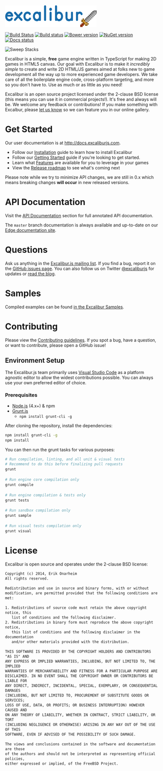 ![Logo](/assets/logo.png?raw=true)

[![Build Status](https://travis-ci.org/excaliburjs/Excalibur.png?branch=master)](https://travis-ci.org/excaliburjs/Excalibur)
[![Build status](https://ci.appveyor.com/api/projects/status/9i7s7dokx0uygu34?svg=true)](https://ci.appveyor.com/project/eonarheim/excalibur)
[![Bower version](https://badge.fury.io/bo/excalibur.png)](http://badge.fury.io/bo/excalibur)
[![NuGet version](https://badge.fury.io/nu/Excalibur.png)](http://badge.fury.io/nu/Excalibur)
[![Docs status](https://readthedocs.org/projects/excaliburjs/badge/?version=latest)](http://excaliburjs.readthedocs.org/en/latest/?badge=latest)

![Sweep Stacks](http://excaliburjs.com/assets/images/homepage-xp.png)

Excalibur is a simple, **free** game engine written in TypeScript for making 2D games in HTML5 canvas. Our goal with Excalibur is to make it *incredibly simple* to create and write 2D HTML/JS games aimed at folks new to game development all the way up to more experienced game developers. We take care of all the boilerplate engine code, cross-platform targeting, and more so you don't have to. Use as much or as little as you need!

Excalibur is an open source project licensed under the 2-clause BSD license (this means you can use it in commercial projects!). It's free and always will be. We welcome any feedback or contributions! If you make something with Excalbur, please [let us know](https://groups.google.com/forum/#!forum/excaliburjs) so we can feature you in our online gallery.

# Get Started

Our user documentation is at http://docs.excaliburjs.com.

- Follow our [Installation](http://docs.excaliburjs.com/en/latest/installation.html) guide to learn how to install Excalibur
- Follow our [Getting Started](http://docs.excaliburjs.com/en/latest/quickstart.html) guide if you're looking to get started.
- Learn what [Features](http://docs.excaliburjs.com/en/latest/features.html) are available for you to leverage in your games
- View the [Release roadmap](https://github.com/excaliburjs/Excalibur/milestones) to see what's coming next

Please note while we try to minimize API changes, we are still in 0.x which means breaking changes **will occur** in new
released versions.

# API Documentation

Visit the [API Documentation](http://docs.excaliburjs.com/en/latest/index.html#api-documentation) section for full annotated API documentation.

The `master` branch documentation is always available and up-to-date on our [Edge documentation site](http://excaliburjs.com/docs/api/edge).

# Questions

Ask us anything in the [Excalibur.js mailing list](https://groups.google.com/forum/#!forum/excaliburjs). 
If you find a bug, report it on the [GitHub issues page](https://github.com/excaliburjs/Excalibur/issues).
You can also follow us on Twitter [@excaliburjs](http://twitter.com/excaliburjs) for updates or [read the blog](http://blog.excaliburjs.com).

# Samples

Compiled examples can be found [in the Excalibur Samples](http://excaliburjs.com/samples/).

# Contributing

Please view the [Contributing guidelines](.github/CONTRIBUTING.md). If you spot a bug, have a question, or want to contribute, please open a GitHub issue!

## Environment Setup

The Excalibur.js team primarily uses [Visual Studio Code](http://code.visualstudio.com) as a platform agnostic editor to
allow the widest contributions possible. You can always use your own preferred editor of choice.

### Prerequisites

- [Node.js](https://nodejs.org/) (4.x+) & npm
- [Grunt.js](http://gruntjs.com/)
  - `npm install grunt-cli -g`

After cloning the repository, install the dependencies:

```sh
npm install grunt-cli -g
npm install
```

You can then run the grunt tasks for various purposes:

```sh
# Run compilation, linting, and all unit & visual tests
# Recommend to do this before finalizing pull requests
grunt

# Run engine core compilation only
grunt compile

# Run engine compilation & tests only
grunt tests    

# Run sandbox compilation only
grunt sample

# Run visual tests compilation only
grunt visual
```

# License

Excalibur is open source and operates under the 2-clause BSD license:

	Copyright (c) 2014, Erik Onarheim
	All rights reserved.
	
	Redistribution and use in source and binary forms, with or without
	modification, are permitted provided that the following conditions are met: 
	
	1. Redistributions of source code must retain the above copyright notice, this
	   list of conditions and the following disclaimer. 
	2. Redistributions in binary form must reproduce the above copyright notice,
	   this list of conditions and the following disclaimer in the documentation
	   and/or other materials provided with the distribution. 
	
	THIS SOFTWARE IS PROVIDED BY THE COPYRIGHT HOLDERS AND CONTRIBUTORS "AS IS" AND
	ANY EXPRESS OR IMPLIED WARRANTIES, INCLUDING, BUT NOT LIMITED TO, THE IMPLIED
	WARRANTIES OF MERCHANTABILITY AND FITNESS FOR A PARTICULAR PURPOSE ARE
	DISCLAIMED. IN NO EVENT SHALL THE COPYRIGHT OWNER OR CONTRIBUTORS BE LIABLE FOR
	ANY DIRECT, INDIRECT, INCIDENTAL, SPECIAL, EXEMPLARY, OR CONSEQUENTIAL DAMAGES
	(INCLUDING, BUT NOT LIMITED TO, PROCUREMENT OF SUBSTITUTE GOODS OR SERVICES;
	LOSS OF USE, DATA, OR PROFITS; OR BUSINESS INTERRUPTION) HOWEVER CAUSED AND
	ON ANY THEORY OF LIABILITY, WHETHER IN CONTRACT, STRICT LIABILITY, OR TORT
	(INCLUDING NEGLIGENCE OR OTHERWISE) ARISING IN ANY WAY OUT OF THE USE OF THIS
	SOFTWARE, EVEN IF ADVISED OF THE POSSIBILITY OF SUCH DAMAGE.
	
	The views and conclusions contained in the software and documentation are those
	of the authors and should not be interpreted as representing official policies, 
	either expressed or implied, of the FreeBSD Project.
